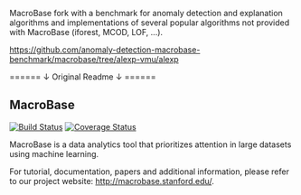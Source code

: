 MacroBase fork with a benchmark for anomaly detection and explanation algorithms and implementations of several popular algorithms not provided with MacroBase (iforest, MCOD, LOF, ...).

https://github.com/anomaly-detection-macrobase-benchmark/macrobase/tree/alexp-vmu/alexp



====== ↓ Original Readme ↓ ======

## MacroBase 

[![Build Status](https://travis-ci.org/stanford-futuredata/macrobase.svg)](https://travis-ci.org/stanford-futuredata/macrobase)
[![Coverage Status](https://coveralls.io/repos/github/stanford-futuredata/macrobase/badge.svg?branch=master)](https://coveralls.io/github/stanford-futuredata/macrobase?branch=master)

MacroBase is a data analytics tool that prioritizes attention in large datasets using machine learning.

For tutorial, documentation, papers and additional information, please refer to our project website: http://macrobase.stanford.edu/.
